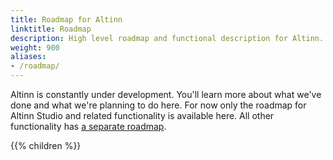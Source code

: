 ```yaml
---
title: Roadmap for Altinn
linktitle: Roadmap
description: High level roadmap and functional description for Altinn.
weight: 900
aliases:
- /roadmap/
---
```


Altinn is constantly under development. You'll learn more about what we've done and what we're planning to do here.
For now only the roadmap for Altinn Studio and related functionality is available here.
All other functionality has [a separate roadmap](https://altinn.github.io/docs/ny-funksjonalitet/roadmap/).

{{% children %}}
